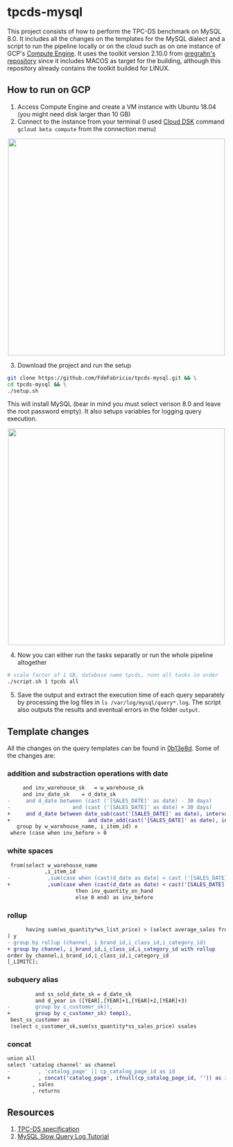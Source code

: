 # tpcds-mysql
This project consists of how to perform the TPC-DS benchmark on MySQL 8.0. It includes all the changes on the templates for the MySQL dialect and a script to run the pipeline locally or on the cloud such as on one instance of GCP's [Compute Engine](https://cloud.google.com/compute/). It uses the toolkit version 2.10.0 from [gregrahn's repository](https://github.com/gregrahn/tpcds-kit) since it includes MACOS as target for the building, although this repository already contains the toolkit builded for LINUX.

## How to run on GCP
1. Access Compute Engine and create a VM instance with Ubuntu 18.04 (you might need disk larger than 10 GB)
2. Connect to the instance from your terminal (I used [Cloud DSK](https://cloud.google.com/sdk/install) command `gcloud beta compute` from the connection menu)

<p align="center">
<img src="https://i.imgur.com/v8Zvssf.png" width="500">
</p>

3. Download the project and run the setup
```bash
git clone https://github.com/FdeFabricio/tpcds-mysql.git && \
cd tpcds-mysql && \
./setup.sh
```
This will install MySQL (bear in mind you must select verison 8.0 and leave the root password empty). It also setups variables for logging query execution.

<p align="center">
<img src="https://i.imgur.com/z813Iw6.png" width="500">
</p>

4. Now you can either run the tasks separatly or run the whole pipeline altogether
```bash
# scale factor of 1 GB, database name tpcds, runn all tasks in order
./script.sh 1 tpcds all
```

5. Save the output and extract the execution time of each query separately by processing the log files in `ls /var/log/mysql/query*.log`. The script also outputs the results and eventual errors in the folder `output`.

## Template changes
All the changes on the query templates can be found in [0b13e8d](0b13e8d16db11996292a28bb44b82a18029756a4). Some of the changes are:
### addition and substraction operations with date
```diff
     and inv_warehouse_sk   = w_warehouse_sk
     and inv_date_sk    = d_date_sk
-     and d_date between (cast ('[SALES_DATE]' as date) - 30 days)
-                    and (cast ('[SALES_DATE]' as date) + 30 days)
+     and d_date between date_sub(cast('[SALES_DATE]' as date), interval 30 day)
+                         and date_add(cast('[SALES_DATE]' as date), interval 30 day)
   group by w_warehouse_name, i_item_id) x
 where (case when inv_before > 0 
```

### white spaces
```diff
 from(select w_warehouse_name
            ,i_item_id
-            ,sum(case when (cast(d_date as date) < cast ('[SALES_DATE]' as date))	            
+            ,sum(case when (cast(d_date as date) < cast('[SALES_DATE]' as date))
	                  then inv_quantity_on_hand 
                      else 0 end) as inv_before                      
```

### rollup
```diff
      having sum(ws_quantity*ws_list_price) > (select average_sales from avg_sales)
) y
- group by rollup (channel, i_brand_id,i_class_id,i_category_id)
+ group by channel, i_brand_id,i_class_id,i_category_id with rollup
order by channel,i_brand_id,i_class_id,i_category_id
[_LIMITC];
```

### subquery alias
```diff
         and ss_sold_date_sk = d_date_sk
         and d_year in ([YEAR],[YEAR]+1,[YEAR]+2,[YEAR]+3) 
-        group by c_customer_sk)),
+        group by c_customer_sk) temp1),
 best_ss_customer as
 (select c_customer_sk,sum(ss_quantity*ss_sales_price) ssales
 ```

 ### concat
```diff
union all
select 'catalog channel' as channel
-         , 'catalog_page' || cp_catalog_page_id as id
+         , concat('catalog_page', ifnull(cp_catalog_page_id, '')) as id
        , sales
        , returns
 ```

## Resources
1. [TPC-DS specification](http://www.tpc.org/tpcds/)
2. [MySQL Slow Query Log Tutorial](https://www.a2hosting.com/kb/developer-corner/mysql/enabling-the-slow-query-log-in-mysql)

